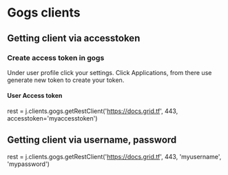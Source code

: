 # Gogs clients


## Getting client via accesstoken

### Create access token in gogs

Under user profile click your settings.
Click Applications, from there use generate new token to create your token.

#### User Access token
rest = j.clients.gogs.getRestClient('https://docs.grid.tf', 443,
                                    accesstoken='myaccesstoken')

## Getting client via username, password
rest = j.clients.gogs.getRestClient('https://docs.grid.tf', 443,
                                    'myusername', 'mypassword')
